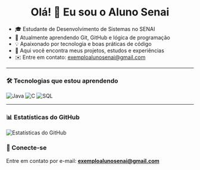 <h1 align="center">Olá! 👋 Eu sou o Aluno Senai</h1>

- 🎓 Estudante de Desenvolvimento de Sistemas no SENAI
- 🔧 Atualmente aprendendo Git, GitHub e lógica de programação
- 💡 Apaixonado por tecnologia e boas práticas de código
- 📁 Aqui você encontra meus projetos, estudos e experiências
- ✉️ Entre em contato: exemploalunosenai@gmail.com

---

### 🛠️ Tecnologias que estou aprendendo

![Java](https://img.shields.io/badge/Java-ED8B00?style=for-the-badge&logo=java&logoColor=white)
![C](https://img.shields.io/badge/C-00599C?style=for-the-badge&logo=c&logoColor=white)
![SQL](https://img.shields.io/badge/SQL-4479A1?style=for-the-badge&logo=mysql&logoColor=white)

---

### 📊 Estatísticas do GitHub

![Estatísticas do GitHub](https://github-readme-stats.vercel.app/api?username=exemploalunosenai&show_icons=true&theme=radical)



### 🤝 Conecte-se

Entre em contato por e-mail: **exemploalunosenai@gmail.com**
